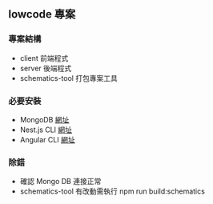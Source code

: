 ## lowcode 專案

### 專案結構

- client 前端程式
- server 後端程式
- schematics-tool 打包專案工具

### 必要安裝

- MongoDB [網址](https://www.mongodb.com/zh-cn/docs/manual/tutorial/install-mongodb-on-windows/)
- Nest.js CLI [網址](https://docs.nestjs.com/cli/overview)
- Angular CLI [網址](https://angular.dev/tools/cli/setup-local)


### 除錯

- 確認 Mongo DB 連接正常
- schematics-tool 有改動需執行 npm run build:schematics 



